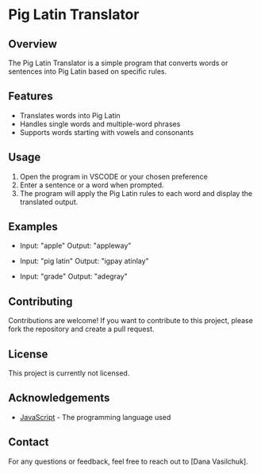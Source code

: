 # Pig Latin Translator

## Overview
The Pig Latin Translator is a simple program that converts words or sentences into Pig Latin based on specific rules.

## Features
- Translates words into Pig Latin
- Handles single words and multiple-word phrases
- Supports words starting with vowels and consonants

## Usage
1. Open the program in VSCODE or your chosen preference
2. Enter a sentence or a word when prompted.
3. The program will apply the Pig Latin rules to each word and display the translated output.

## Examples
- Input: "apple"
  Output: "appleway"

- Input: "pig latin"
  Output: "igpay atinlay"

- Input: "grade"
  Output: "adegray"

## Contributing
Contributions are welcome! If you want to contribute to this project, please fork the repository and create a pull request.

## License
This project is currently not licensed.

## Acknowledgements
- [JavaScript](https://developer.mozilla.org/en-US/docs/Web/JavaScript) - The programming language used

## Contact
For any questions or feedback, feel free to reach out to [Dana Vasilchuk].
